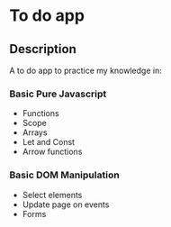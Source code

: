 

# To do app

## Description 

A to do app to practice my knowledge in:

### Basic Pure Javascript

- Functions
- Scope
- Arrays
- Let and Const
- Arrow functions

### Basic DOM Manipulation

- Select elements
- Update page on events
- Forms

